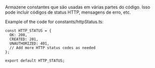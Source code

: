 Armazene constantes que são usadas em várias partes do código. Isso pode incluir códigos de status HTTP, mensagens de erro, etc.

Example of the code for constants/httpStatus.ts:
```
const HTTP_STATUS = {
  OK: 200,
  CREATED: 201,
  UNAUTHORIZED: 401,
  // Add more HTTP status codes as needed
};

export default HTTP_STATUS;
```
